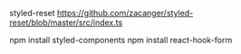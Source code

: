 styled-reset
https://github.com/zacanger/styled-reset/blob/master/src/index.ts

npm install styled-components
npm install react-hook-form
